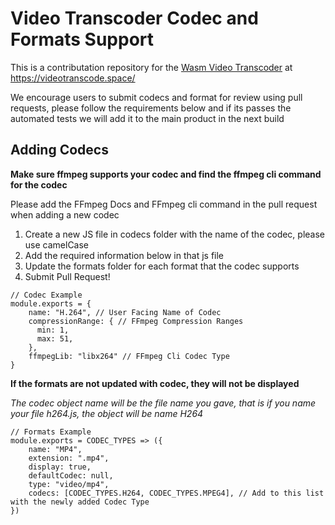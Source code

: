 # Video Transcoder Codec and Formats Support

This is a contributation repository for the [Wasm Video Transcoder](https://github.com/Mozilla-Open-Lab-Etwas/Video-Transcoder) at https://videotranscode.space/

We encourage users to submit codecs and format for review using pull requests, please follow the requirements below and if its passes the automated tests we will add it to the main product in the next build

## Adding Codecs

**Make sure ffmpeg supports your codec and find the ffmpeg cli command for the codec**

Please add the FFmpeg Docs and FFmpeg cli command in the pull request when adding a new codec

1. Create a new JS file in codecs folder with the name of the codec, please use camelCase
2. Add the required information below in that js file
3. Update the formats folder for each format that the codec supports
4. Submit Pull Request!

```
// Codec Example
module.exports = {
    name: "H.264", // User Facing Name of Codec
    compressionRange: { // FFmpeg Compression Ranges
      min: 1,
      max: 51,
    },
    ffmpegLib: "libx264" // FFmpeg Cli Codec Type
}
```
**If the formats are not updated with codec, they will not be displayed**

*The codec object name will be the file name you gave, that is if you name your file h264.js, the object will be name H264*

```
// Formats Example
module.exports = CODEC_TYPES => ({
    name: "MP4",
    extension: ".mp4",
    display: true,
    defaultCodec: null,
    type: "video/mp4",
    codecs: [CODEC_TYPES.H264, CODEC_TYPES.MPEG4], // Add to this list with the newly added Codec Type
})
```
